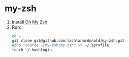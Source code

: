 # my-zsh

1. Install [Oh My Zsh](https://ohmyz.sh/)
2. Run:  
	```zsh
	cd ~
	git clone git@github.com:lachlanmcdonald/my-zsh.git
	echo "source ~/my-zsh/my.zsh" >> ~/.zprofile
	touch ~/.hushlogin
	```
